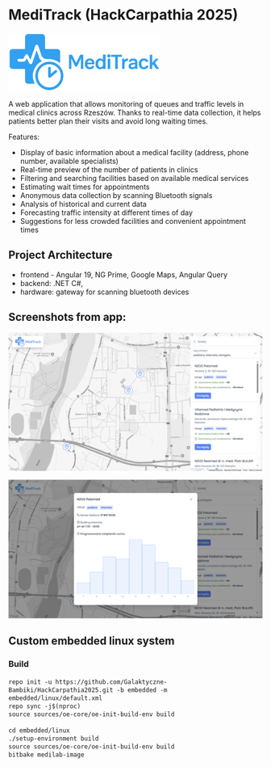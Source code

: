 # MediTrack (HackCarpathia 2025)

<img src="readme-images/MediTrack-logo.png" alt="MediTrack" style="width:300px;"/>

A web application that allows monitoring of queues and traffic levels in medical clinics across Rzeszów. Thanks to real-time data collection, it helps patients better plan their visits and avoid long waiting times.

Features:

- Display of basic information about a medical facility (address, phone number, available specialists)
- Real-time preview of the number of patients in clinics
- Filtering and searching facilities based on available medical services
- Estimating wait times for appointments
- Anonymous data collection by scanning Bluetooth signals
- Analysis of historical and current data
- Forecasting traffic intensity at different times of day
- Suggestions for less crowded facilities and convenient appointment times

## Project Architecture

- frontend - Angular 19, NG Prime, Google Maps, Angular Query
- backend: .NET C#,
- hardware: gateway for scanning bluetooth devices

## Screenshots from app:

![MediTrack - main page](readme-images/image.png)

![MediTrack - details](readme-images/image-1.png)


## Custom embedded linux system

### Build
```
repo init -u https://github.com/Galaktyczne-Bambiki/HackCarpathia2025.git -b embedded -m embedded/linux/default.xml
repo sync -j$(nproc)
source sources/oe-core/oe-init-build-env build

cd embedded/linux
./setup-environment build
source sources/oe-core/oe-init-build-env build
bitbake medilab-image
```
